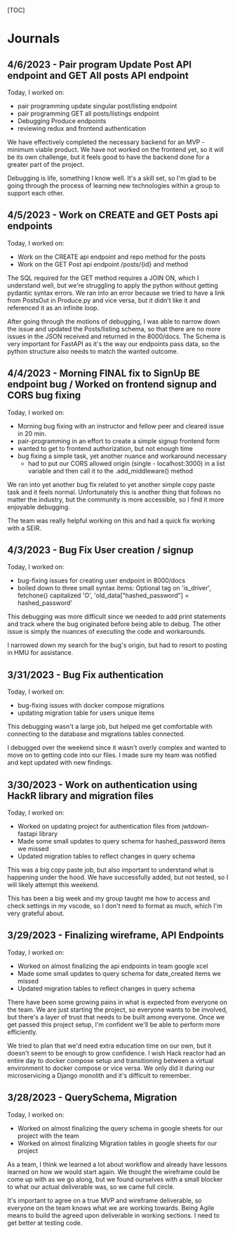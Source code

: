 [TOC]

# Journals

## 4/6/2023 - Pair program Update Post API endpoint and GET All posts API endpoint

Today, I worked on:

- pair programming update singular post/listing endpoint
- pair programming GET all posts/listings endpoint
- Debugging Produce endpoints
- reviewing redux and frontend authentication

We have effectively completed the necessary backend for an MVP - minimum viable product.
We have not worked on the frontend yet, so it will be its own challenge, but it feels good
to have the backend done for a greater part of the project.

Debugging is life, something I know well. It's a skill set, so I'm glad to be going through the
process of learning new technologies within a group to support each other.

## 4/5/2023 - Work on CREATE and GET Posts api endpoints

Today, I worked on:

- Work on the CREATE api endpoint and repo method for the posts
- Work on the GET Post api endpoint /posts/{id} and method

The SQL required for the GET method requires a JOIN ON, which I understand well,
but we're struggling to apply the python without getting pydantic syntax errors.
We ran into an error because we tried to have a link from PostsOut in Produce.py and
vice versa, but it didn't like it and referenced it as an infinite loop.

After going through the motions of debugging, I was able to narrow down the issue and
updated the Posts/listing schema, so that there are no more issues in the JSON received and
returned in the 8000/docs. The Schema is very important for FastAPI as it's the way
our endpoints pass data, so the python structure also needs to match the wanted outcome.

## 4/4/2023 - Morning FINAL fix to SignUp BE endpoint bug / Worked on frontend signup and CORS bug fixing

Today, I worked on:

- Morning bug fixing with an instructor and fellow peer and cleared issue in 20 min.
- pair-programming in an effort to create a simple signup frontend form
- wanted to get to frontend authorization, but not enough time
- bug fixing a simple task, yet another nuance and workaround necessary
  - had to put our CORS allowed origin (single - localhost:3000) in a list variable and then call it to the .add_middleware() method

We ran into yet another bug fix related to yet another simple copy paste task and it feels normal.
Unfortunately this is another thing that follows no matter the industry, but the community is more
accessible, so I find it more enjoyable debugging.

The team was really helpful working on this and had a quick fix working with a SEIR.

## 4/3/2023 - Bug Fix User creation / signup

Today, I worked on:

- bug-fixing issues for creating user endpoint in 8000/docs
- boiled down to three small syntax items: Optional tag on 'is_driver', fetchone() capitalized 'O', 'old_data["hashed_password"] = hashed_password'

This debugging was more difficult since we needed to add print statements and track
where the bug originated before being able to debug. The other issue is simply the
nuances of executing the code and workarounds.

I narrowed down my search for the bug's origin, but had to resort to posting in HMU for assistance.

## 3/31/2023 - Bug Fix authentication

Today, I worked on:

- bug-fixing issues with docker compose migrations
- updating migration table for users unique items

This debugging wasn't a large job, but helped me get comfortable with connecting to
the database and migrations tables connected.

I debugged over the weekend since it wasn't overly complex and wanted to move on to
getting code into our files. I made sure my team was notified and kept updated with
new findings.

## 3/30/2023 - Work on authentication using HackR library and migration files

Today, I worked on:

- Worked on updating project for authentication files from jwtdown-fastapi library
- Made some small updates to query schema for hashed_password items we missed
- Updated migration tables to reflect changes in query schema

This was a big copy paste job, but also important to understand what is happening under the hood.
We have successfully added, but not tested, so I will likely attempt this weekend.

This has been a big week and my group taught me how to access and check settings in my vscode, so
I don't need to format as much, which I'm very grateful about.

## 3/29/2023 - Finalizing wireframe, API Endpoints

Today, I worked on:

- Worked on almost finalizing the api endpoints in team google xcel
- Made some small updates to query schema for date_created items we missed
- Updated migration tables to reflect changes in query schema

There have been some growing pains in what is expected from everyone on the team. We are
just starting the project, so everyone wants to be involved, but there's a layer of trust
that needs to be built among everyone. Once we get passed this project setup, I'm confident
we'll be able to perform more efficiently.

We tried to plan that we'd need extra education time on our own, but it doesn't seem to be
enough to grow confidence. I wish Hack reactor had an entire day to docker compose setup and
transitioning between a virtual environment to docker compose or vice versa. We only did it
during our microservicing a Django monolith and it's difficult to remember.

## 3/28/2023 - QuerySchema, Migration

Today, I worked on:

- Worked on almost finalizing the query schema in google sheets for our project
  with the team
- Worked on almost finalizing Migration tables in google sheets for our project

As a team, I think we learned a lot about workflow and already have lessons learned
on how we would start again. We thought the wireframe could be come up with as
we go along, but we found ourselves with a small blocker to what our actual deliverable
was, so we came full circle.

It's important to agree on a true MVP and wireframe deliverable, so everyone on the team
knows what we are working towards. Being Agile means to build the agreed upon deliverable
in working sections. I need to get better at testing code.
